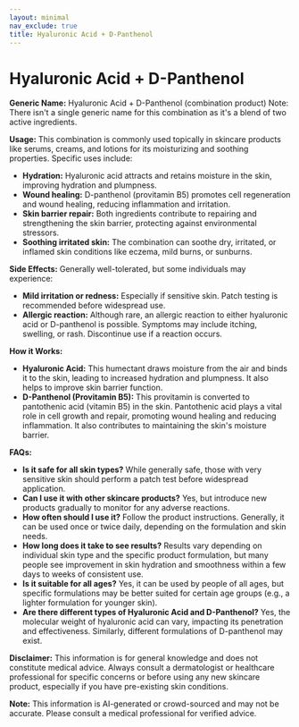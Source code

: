 ```yaml
---
layout: minimal
nav_exclude: true
title: Hyaluronic Acid + D-Panthenol
---
```


# Hyaluronic Acid + D-Panthenol

**Generic Name:** Hyaluronic Acid + D-Panthenol (combination product)  Note: There isn't a single generic name for this combination as it's a blend of two active ingredients.

**Usage:**  This combination is commonly used topically in skincare products like serums, creams, and lotions for its moisturizing and soothing properties.  Specific uses include:

* **Hydration:** Hyaluronic acid attracts and retains moisture in the skin, improving hydration and plumpness.
* **Wound healing:** D-panthenol (provitamin B5) promotes cell regeneration and wound healing, reducing inflammation and irritation.
* **Skin barrier repair:** Both ingredients contribute to repairing and strengthening the skin barrier, protecting against environmental stressors.
* **Soothing irritated skin:** The combination can soothe dry, irritated, or inflamed skin conditions like eczema, mild burns, or sunburns.


**Side Effects:** Generally well-tolerated, but some individuals may experience:

* **Mild irritation or redness:**  Especially if sensitive skin.  Patch testing is recommended before widespread use.
* **Allergic reaction:**  Although rare, an allergic reaction to either hyaluronic acid or D-panthenol is possible. Symptoms may include itching, swelling, or rash.  Discontinue use if a reaction occurs.


**How it Works:**

* **Hyaluronic Acid:** This humectant draws moisture from the air and binds it to the skin, leading to increased hydration and plumpness. It also helps to improve skin barrier function.
* **D-Panthenol (Provitamin B5):**  This provitamin is converted to pantothenic acid (vitamin B5) in the skin.  Pantothenic acid plays a vital role in cell growth and repair, promoting wound healing and reducing inflammation. It also contributes to maintaining the skin's moisture barrier.


**FAQs:**

* **Is it safe for all skin types?** While generally safe, those with very sensitive skin should perform a patch test before widespread application.
* **Can I use it with other skincare products?** Yes, but introduce new products gradually to monitor for any adverse reactions.
* **How often should I use it?** Follow the product instructions.  Generally, it can be used once or twice daily, depending on the formulation and skin needs.
* **How long does it take to see results?**  Results vary depending on individual skin type and the specific product formulation, but many people see improvement in skin hydration and smoothness within a few days to weeks of consistent use.
* **Is it suitable for all ages?**  Yes, it can be used by people of all ages, but specific formulations may be better suited for certain age groups (e.g., a lighter formulation for younger skin).
* **Are there different types of Hyaluronic Acid and D-Panthenol?** Yes, the molecular weight of hyaluronic acid can vary, impacting its penetration and effectiveness.  Similarly, different formulations of D-panthenol may exist.


**Disclaimer:** This information is for general knowledge and does not constitute medical advice. Always consult a dermatologist or healthcare professional for specific concerns or before using any new skincare product, especially if you have pre-existing skin conditions.


**Note:** This information is AI-generated or crowd-sourced and may not be accurate. Please consult a medical professional for verified advice.